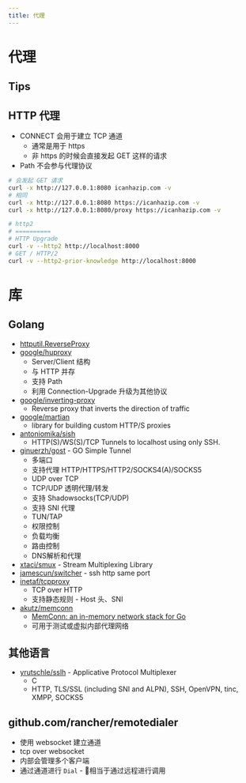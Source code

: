 ```yaml
---
title: 代理
---
```


# 代理

## Tips
## HTTP 代理
* CONNECT 会用于建立 TCP 通道
  * 通常是用于 https
  * 非 https 的时候会直接发起 GET 这样的请求
* Path 不会参与代理协议

```bash
# 会发起 GET 请求
curl -x http://127.0.0.1:8080 icanhazip.com -v
# 相同
curl -x http://127.0.0.1:8080 https://icanhazip.com -v
curl -x http://127.0.0.1:8080/proxy https://icanhazip.com -v

# http2
# ==========
# HTTP Upgrade
curl -v --http2 http://localhost:8000
# GET / HTTP/2
curl -v --http2-prior-knowledge http://localhost:8000
```

# 库
## Golang
* [httputil.ReverseProxy](https://golang.org/pkg/net/http/httputil/#ReverseProxy)
* [google/huproxy](https://github.com/google/huproxy)
  * Server/Client 结构
  * 与 HTTP 并存
  * 支持 Path
  * 利用 Connection-Upgrade 升级为其他协议
* [google/inverting-proxy](https://github.com/google/inverting-proxy)
  * Reverse proxy that inverts the direction of traffic
* [google/martian](https://github.com/google/martian)
  * library for building custom HTTP/S proxies
* [antoniomika/sish](https://github.com/antoniomika/sish)
  * HTTP(S)/WS(S)/TCP Tunnels to localhost using only SSH.
* [ginuerzh/gost](https://github.com/ginuerzh/gost) - GO Simple Tunnel
  * 多端口
  * 支持代理 HTTP/HTTPS/HTTP2/SOCKS4(A)/SOCKS5
  * UDP over TCP
  * TCP/UDP 透明代理/转发
  * 支持 Shadowsocks(TCP/UDP)
  * 支持 SNI 代理
  * TUN/TAP
  * 权限控制
  * 负载均衡
  * 路由控制
  * DNS解析和代理
* [xtaci/smux](https://github.com/xtaci/smux) - Stream Multiplexing Library
* [jamescun/switcher](https://github.com/jamescun/switcher) - ssh http same port
* [inetaf/tcpproxy](https://github.com/inetaf/tcpproxy)
  * TCP over HTTP
  * 支持静态规则 - Host 头、SNI
* [akutz/memconn](https://github.com/akutz/memconn)
  * [MemConn: an in-memory network stack for Go](https://akutz.wordpress.com/2018/04/20/memconn/)
  * 可用于测试或虚拟内部代理网络

## 其他语言
* [yrutschle/sslh](https://github.com/yrutschle/sslh) - Applicative Protocol Multiplexer
  * C
  * HTTP, TLS/SSL (including SNI and ALPN), SSH, OpenVPN, tinc, XMPP, SOCKS5

## github.com/rancher/remotedialer
* 使用 websocket 建立通道
* tcp over websocket
* 内部会管理多个客户端
* 通过通道进行 `Dial` - 相当于通过远程进行调用
